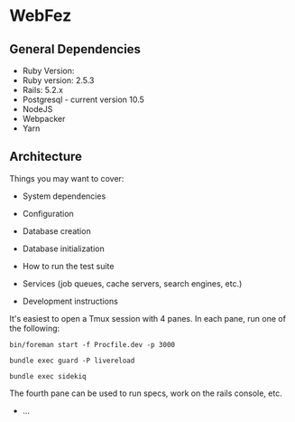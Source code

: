 # WebFez

## General Dependencies

* Ruby Version:
* Ruby version: 2.5.3
* Rails: 5.2.x
* Postgresql - current version 10.5
* NodeJS
* Webpacker
* Yarn

## Architecture

Things you may want to cover:

* System dependencies

* Configuration

* Database creation

* Database initialization

* How to run the test suite

* Services (job queues, cache servers, search engines, etc.)

* Development instructions

It's easiest to open a Tmux session with 4 panes. In each pane, run one of the
following:

```
bin/foreman start -f Procfile.dev -p 3000
```
```
bundle exec guard -P livereload
```
```
bundle exec sidekiq
```

The fourth pane can be used to run specs, work on the rails console, etc.

* ...
